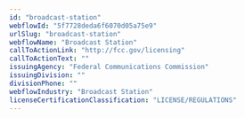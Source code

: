 ```yaml
---
id: "broadcast-station"
webflowId: "5f7728deda6f6070d05a75e9"
urlSlug: "broadcast-station"
webflowName: "Broadcast Station"
callToActionLink: "http://fcc.gov/licensing"
callToActionText: ""
issuingAgency: "Federal Communications Commission"
issuingDivision: ""
divisionPhone: ""
webflowIndustry: "Broadcast Station"
licenseCertificationClassification: "LICENSE/REGULATIONS"
---
```

